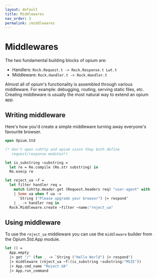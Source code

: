 ```yaml
---
layout: default
title: Middlewares
nav_order: 3
permalink: /middlewares
---
```

# Middlewares

The two fundamental building blocks of opium are:

* Handlers: `Rock.Request.t -> Rock.Response.t Lwt.t`
* Middleware: `Rock.Handler.t -> Rock.Handler.t`

Almost all of opium's functionality is assembled through various middleware. For example: debugging, routing, serving static files, etc. Creating middleware is usually the most natural way to extend an opium app.

## Writing middleware

Here's how you'd create a simple middleware turning away everyone's favourite browser.

```ocaml
open Opium.Std

(* don't open cohttp and opium since they both define
   request/response modules*)

let is_substring ~substring =
  let re = Re.compile (Re.str substring) in
  Re.execp re

let reject_ua ~f =
  let filter handler req =
    match Cohttp.Header.get (Request.headers req) "user-agent" with
    | Some ua when f ua ->
      `String ("Please upgrade your browser") |> respond'
    | _ -> handler req in
  Rock.Middleware.create ~filter ~name:"reject_ua"
```

## Using middleware

To use the `reject_ua` middleware you can use the `middleware` builder from the Opium.Std.App module.

```ocaml
let () =
  App.empty
  |> get "/" (fun _ -> `String ("Hello World") |> respond')
  |> middleware (reject_ua ~f:(is_substring ~substring:"MSIE"))
  |> App.cmd_name "Reject UA"
  |> App.run_command
```
